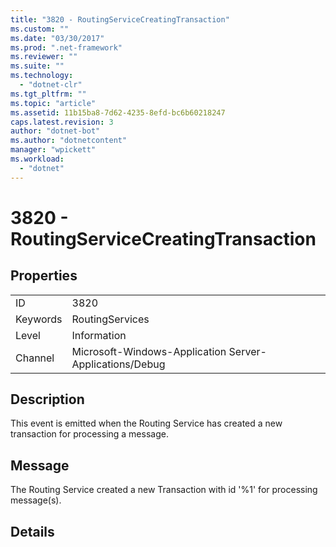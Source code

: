 ```yaml
---
title: "3820 - RoutingServiceCreatingTransaction"
ms.custom: ""
ms.date: "03/30/2017"
ms.prod: ".net-framework"
ms.reviewer: ""
ms.suite: ""
ms.technology: 
  - "dotnet-clr"
ms.tgt_pltfrm: ""
ms.topic: "article"
ms.assetid: 11b15ba8-7d62-4235-8efd-bc6b60218247
caps.latest.revision: 3
author: "dotnet-bot"
ms.author: "dotnetcontent"
manager: "wpickett"
ms.workload: 
  - "dotnet"
---
```

# 3820 - RoutingServiceCreatingTransaction
## Properties  
  
|||  
|-|-|  
|ID|3820|  
|Keywords|RoutingServices|  
|Level|Information|  
|Channel|Microsoft-Windows-Application Server-Applications/Debug|  
  
## Description  
 This event is emitted when the Routing Service has created a new transaction for processing a message.  
  
## Message  
 The Routing Service created a new Transaction with id '%1' for processing message(s).  
  
## Details
